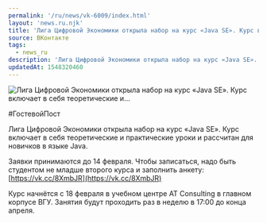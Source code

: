 ```yaml
---
permalink: '/ru/news/vk-6009/index.html'
layout: 'news.ru.njk'
title: 'Лига Цифровой Экономики открыла набор на курс «Java SE». Курс включает в себя теоретические и'
source: ВКонтакте
tags:
  - news_ru
description: 'Лига Цифровой Экономики открыла набор на курс «Java SE». Курс включает в себя теоретические и…'
updatedAt: 1548320460
---
```

![Лига Цифровой Экономики открыла набор на курс «Java SE». Курс включает в себя теоретические и…](https://sun9-36.userapi.com/impf/c850224/v850224312/c7627/CVmv2TG0bFI.jpg?size=1280x853&quality=96&sign=d0f0f4ebb4391fa45fc2f3f64051a8a6&c_uniq_tag=A2vFi_tXEdnus78aoWi6TJI_jcl0o0_9w24qlYnUvms&type=album)

#ГостевойПост

Лига Цифровой Экономики открыла набор на курс «Java SE». Курс включает в себя теоретические и практические уроки и рассчитан для новичков в языке Java.

Заявки принимаются до 14 февраля. Чтобы записаться, надо быть студентом не младше второго курса и заполнить анкету: [https://vk.cc/8XmbJR](https://vk.cc/8XmbJR)

Курс начнётся с 18 февраля в учебном центре AT Consulting в главном корпусе ВГУ. Занятия будут проходить раз в неделю в 17:00 до конца апреля.

